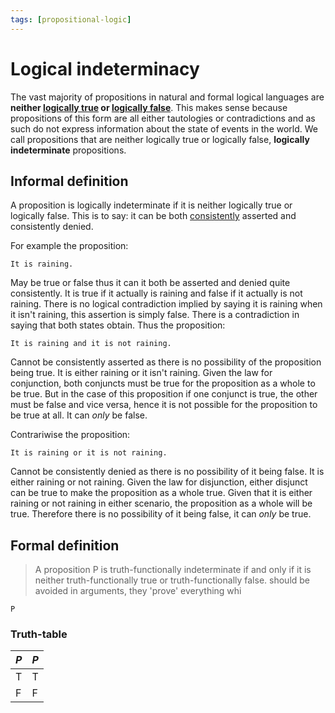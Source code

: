 ```yaml
---
tags: [propositional-logic]
---
```


# Logical indeterminacy

The vast majority of propositions in natural and formal logical languages are
**neither
[logically true](Logical_truth_and_falsity.md#logical-truth)
or
[logically false](Logical_truth_and_falsity.md#logical-falsity)**.
This makes sense because propositions of this form are all either tautologies or
contradictions and as such do not express information about the state of events
in the world. We call propositions that are neither logically true or logically
false, **logically indeterminate** propositions.

## Informal definition

A proposition is logically indeterminate if it is neither logically true or
logically false. This is to say: it can be both [consistently](Consistency.md)
asserted and consistently denied.

For example the proposition:

```
It is raining.
```

May be true or false thus it can it both be asserted and denied quite
consistently. It is true if it actually is raining and false if it actually is
not raining. There is no logical contradiction implied by saying it is raining
when it isn't raining, this assertion is simply false. There is a contradiction
in saying that both states obtain. Thus the proposition:

```
It is raining and it is not raining.
```

Cannot be consistently asserted as there is no possibility of the proposition
being true. It is either raining or it isn't raining. Given the law for
conjunction, both conjuncts must be true for the proposition as a whole to be
true. But in the case of this proposition if one conjunct is true, the other
must be false and vice versa, hence it is not possible for the proposition to be
true at all. It can _only_ be false.

Contrariwise the proposition:

```
It is raining or it is not raining.
```

Cannot be consistently denied as there is no possibility of it being false. It
is either raining or not raining. Given the law for disjunction, either disjunct
can be true to make the proposition as a whole true. Given that it is either
raining or not raining in either scenario, the proposition as a whole will be
true. Therefore there is no possibility of it being false, it can _only_ be
true.

## Formal definition

> A proposition P is truth-functionally indeterminate if and only if it is
> neither truth-functionally true or truth-functionally false. should be avoided
> in arguments, they 'prove' everything whi

```
P
```

### Truth-table

| $P$ | $P$ |
| --- | --- |
| T   | T   |
| F   | F   |

